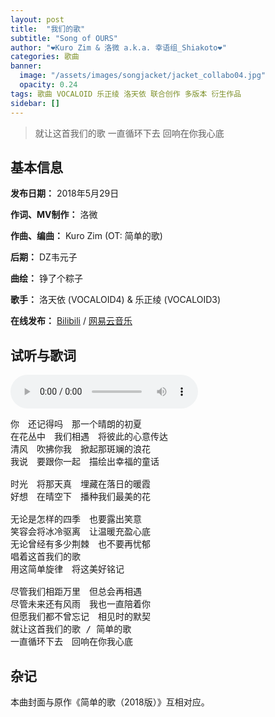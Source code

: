 ```yaml
---
layout: post
title:  "我们的歌"
subtitle: "Song of OURS"
author: "❤Kuro Zim & 洛微 a.k.a. 幸语组_Shiakoto❤"
categories: 歌曲
banner: 
  image: "/assets/images/songjacket/jacket_collabo04.jpg"
  opacity: 0.24
tags: 歌曲 VOCALOID 乐正绫 洛天依 联合创作 多版本 衍生作品
sidebar: []
---
```


>  就让这首我们的歌 一直循环下去 回响在你我心底

## 基本信息

**发布日期：** 2018年5月29日

**作词、MV制作：** 洛微

**作曲、编曲：** Kuro Zim (OT: 简单的歌)

**后期：** DZ韦元子

**曲绘：** 铮了个粽子

**歌手：**  洛天依 (VOCALOID4) & 乐正绫 (VOCALOID3) 

**在线发布：** [Bilibili](https://www.bilibili.com/video/av24077110?p=1) / [网易云音乐](https://music.163.com/song?id=1985821598)

## 试听与歌词

<audio controls><source src="/assets/audio/collab04.mp3" type="audio/mp3"></audio>

<pre>
你　还记得吗　那一个晴朗的初夏
在花丛中　我们相遇　将彼此的心意传达
清风　吹拂你我　掀起那斑斓的浪花
我说　要跟你一起　描绘出幸福的童话

时光　将那天真　埋藏在落日的暖霞
好想　在晴空下　播种我们最美的花

无论是怎样的四季　也要露出笑意
笑容会将冰冷驱离　让温暖充盈心底
无论曾经有多少荆棘　也不要再忧郁
唱着这首我们的歌
用这简单旋律　将这美好铭记

尽管我们相距万里　但总会再相遇
尽管未来还有风雨　我也一直陪着你
但愿我们都不曾忘记　相见时的默契
就让这首我们的歌 / 简单的歌
一直循环下去　回响在你我心底
</pre>

## 杂记

本曲封面与原作《简单的歌（2018版）》互相对应。